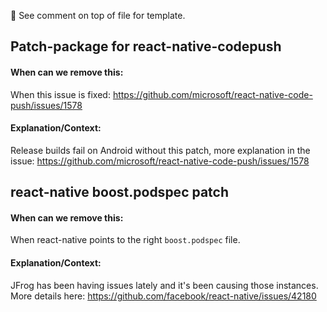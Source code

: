 <!-- Template

## Title

#### When can we remove this:

Tell us when we can remove this hack.

#### Explanation/Context:

Explain why the hack was added.

-->

👀 See comment on top of file for template.

## Patch-package for react-native-codepush

#### When can we remove this:

When this issue is fixed: https://github.com/microsoft/react-native-code-push/issues/1578

#### Explanation/Context:

Release builds fail on Android without this patch, more explanation in the issue: https://github.com/microsoft/react-native-code-push/issues/1578

## react-native boost.podspec patch

#### When can we remove this:

When react-native points to the right `boost.podspec` file.

#### Explanation/Context:

JFrog has been having issues lately and it's been causing those instances. More details here: https://github.com/facebook/react-native/issues/42180
